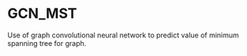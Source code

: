 # GCN_MST
Use of graph convolutional neural network to predict value of minimum spanning tree for graph.
